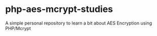 # php-aes-mcrypt-studies
A simple personal repository to learn a bit about AES Encryption using PHP/Mcrypt
